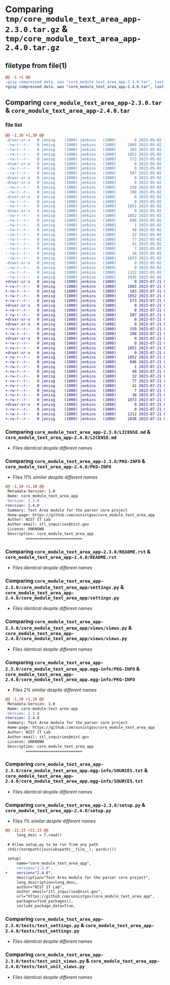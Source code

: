 # Comparing `tmp/core_module_text_area_app-2.3.0.tar.gz` & `tmp/core_module_text_area_app-2.4.0.tar.gz`

## filetype from file(1)

```diff
@@ -1 +1 @@
-gzip compressed data, was "core_module_text_area_app-2.3.0.tar", last modified: Tue May  2 19:46:49 2023, max compression
+gzip compressed data, was "core_module_text_area_app-2.4.0.tar", last modified: Fri Jul 21 02:15:53 2023, max compression
```

## Comparing `core_module_text_area_app-2.3.0.tar` & `core_module_text_area_app-2.4.0.tar`

### file list

```diff
@@ -1,30 +1,30 @@
-drwxr-xr-x   0 jenisg    (1000) jenkins   (1000)        0 2023-05-02 19:46:49.964343 core_module_text_area_app-2.3.0/
--rw-r--r--   0 jenisg    (1000) jenkins   (1000)     1865 2023-05-02 19:46:48.000000 core_module_text_area_app-2.3.0/LICENSE.md
--rw-r--r--   0 jenisg    (1000) jenkins   (1000)      183 2023-05-02 19:46:48.000000 core_module_text_area_app-2.3.0/MANIFEST.in
--rw-r--r--   0 jenisg    (1000) jenkins   (1000)     1052 2023-05-02 19:46:49.960195 core_module_text_area_app-2.3.0/PKG-INFO
--rw-r--r--   0 jenisg    (1000) jenkins   (1000)      573 2023-05-02 19:46:48.000000 core_module_text_area_app-2.3.0/README.rst
-drwxr-xr-x   0 jenisg    (1000) jenkins   (1000)        0 2023-05-02 19:46:49.819577 core_module_text_area_app-2.3.0/core_module_text_area_app/
--rw-r--r--   0 jenisg    (1000) jenkins   (1000)        0 2023-05-02 19:46:48.000000 core_module_text_area_app-2.3.0/core_module_text_area_app/__init__.py
--rw-r--r--   0 jenisg    (1000) jenkins   (1000)      587 2023-05-02 19:46:48.000000 core_module_text_area_app-2.3.0/core_module_text_area_app/settings.py
-drwxr-xr-x   0 jenisg    (1000) jenkins   (1000)        0 2023-05-02 19:46:49.697050 core_module_text_area_app-2.3.0/core_module_text_area_app/templates/
-drwxr-xr-x   0 jenisg    (1000) jenkins   (1000)        0 2023-05-02 19:46:49.894989 core_module_text_area_app-2.3.0/core_module_text_area_app/templates/core_module_text_area_app/
--rw-r--r--   0 jenisg    (1000) jenkins   (1000)      159 2023-05-02 19:46:48.000000 core_module_text_area_app-2.3.0/core_module_text_area_app/templates/core_module_text_area_app/predefined_entities_warning.html
--rw-r--r--   0 jenisg    (1000) jenkins   (1000)      288 2023-05-02 19:46:48.000000 core_module_text_area_app-2.3.0/core_module_text_area_app/urls.py
-drwxr-xr-x   0 jenisg    (1000) jenkins   (1000)        0 2023-05-02 19:46:49.918215 core_module_text_area_app-2.3.0/core_module_text_area_app/views/
--rw-r--r--   0 jenisg    (1000) jenkins   (1000)        0 2023-05-02 19:46:48.000000 core_module_text_area_app-2.3.0/core_module_text_area_app/views/__init__.py
--rw-r--r--   0 jenisg    (1000) jenkins   (1000)     1851 2023-05-02 19:46:48.000000 core_module_text_area_app-2.3.0/core_module_text_area_app/views/views.py
-drwxr-xr-x   0 jenisg    (1000) jenkins   (1000)        0 2023-05-02 19:46:49.880791 core_module_text_area_app-2.3.0/core_module_text_area_app.egg-info/
--rw-r--r--   0 jenisg    (1000) jenkins   (1000)     1052 2023-05-02 19:46:49.000000 core_module_text_area_app-2.3.0/core_module_text_area_app.egg-info/PKG-INFO
--rw-r--r--   0 jenisg    (1000) jenkins   (1000)      696 2023-05-02 19:46:49.000000 core_module_text_area_app-2.3.0/core_module_text_area_app.egg-info/SOURCES.txt
--rw-r--r--   0 jenisg    (1000) jenkins   (1000)        1 2023-05-02 19:46:49.000000 core_module_text_area_app-2.3.0/core_module_text_area_app.egg-info/dependency_links.txt
--rw-r--r--   0 jenisg    (1000) jenkins   (1000)       48 2023-05-02 19:46:49.000000 core_module_text_area_app-2.3.0/core_module_text_area_app.egg-info/requires.txt
--rw-r--r--   0 jenisg    (1000) jenkins   (1000)       32 2023-05-02 19:46:49.000000 core_module_text_area_app-2.3.0/core_module_text_area_app.egg-info/top_level.txt
--rw-r--r--   0 jenisg    (1000) jenkins   (1000)       77 2023-05-02 19:46:48.000000 core_module_text_area_app-2.3.0/pyproject.toml
--rw-r--r--   0 jenisg    (1000) jenkins   (1000)       41 2023-05-02 19:46:48.000000 core_module_text_area_app-2.3.0/requirements.core.txt
--rw-r--r--   0 jenisg    (1000) jenkins   (1000)        7 2023-05-02 19:46:48.000000 core_module_text_area_app-2.3.0/requirements.txt
--rw-r--r--   0 jenisg    (1000) jenkins   (1000)       38 2023-05-02 19:46:49.968556 core_module_text_area_app-2.3.0/setup.cfg
--rw-r--r--   0 jenisg    (1000) jenkins   (1000)     1073 2023-05-02 19:46:48.000000 core_module_text_area_app-2.3.0/setup.py
-drwxr-xr-x   0 jenisg    (1000) jenkins   (1000)        0 2023-05-02 19:46:49.951981 core_module_text_area_app-2.3.0/tests/
--rw-r--r--   0 jenisg    (1000) jenkins   (1000)        0 2023-05-02 19:46:48.000000 core_module_text_area_app-2.3.0/tests/__init__.py
--rw-r--r--   0 jenisg    (1000) jenkins   (1000)     1312 2023-05-02 19:46:48.000000 core_module_text_area_app-2.3.0/tests/test_settings.py
--rw-r--r--   0 jenisg    (1000) jenkins   (1000)     2836 2023-05-02 19:46:48.000000 core_module_text_area_app-2.3.0/tests/test_unit_views.py
+drwxr-xr-x   0 jenisg    (1000) jenkins   (1000)        0 2023-07-21 02:15:53.280059 core_module_text_area_app-2.4.0/
+-rw-r--r--   0 jenisg    (1000) jenkins   (1000)     1865 2023-07-21 02:15:51.000000 core_module_text_area_app-2.4.0/LICENSE.md
+-rw-r--r--   0 jenisg    (1000) jenkins   (1000)      183 2023-07-21 02:15:51.000000 core_module_text_area_app-2.4.0/MANIFEST.in
+-rw-r--r--   0 jenisg    (1000) jenkins   (1000)     1052 2023-07-21 02:15:53.275450 core_module_text_area_app-2.4.0/PKG-INFO
+-rw-r--r--   0 jenisg    (1000) jenkins   (1000)      573 2023-07-21 02:15:51.000000 core_module_text_area_app-2.4.0/README.rst
+drwxr-xr-x   0 jenisg    (1000) jenkins   (1000)        0 2023-07-21 02:15:53.125444 core_module_text_area_app-2.4.0/core_module_text_area_app/
+-rw-r--r--   0 jenisg    (1000) jenkins   (1000)        0 2023-07-21 02:15:51.000000 core_module_text_area_app-2.4.0/core_module_text_area_app/__init__.py
+-rw-r--r--   0 jenisg    (1000) jenkins   (1000)      587 2023-07-21 02:15:51.000000 core_module_text_area_app-2.4.0/core_module_text_area_app/settings.py
+drwxr-xr-x   0 jenisg    (1000) jenkins   (1000)        0 2023-07-21 02:15:52.987345 core_module_text_area_app-2.4.0/core_module_text_area_app/templates/
+drwxr-xr-x   0 jenisg    (1000) jenkins   (1000)        0 2023-07-21 02:15:53.196767 core_module_text_area_app-2.4.0/core_module_text_area_app/templates/core_module_text_area_app/
+-rw-r--r--   0 jenisg    (1000) jenkins   (1000)      159 2023-07-21 02:15:51.000000 core_module_text_area_app-2.4.0/core_module_text_area_app/templates/core_module_text_area_app/predefined_entities_warning.html
+-rw-r--r--   0 jenisg    (1000) jenkins   (1000)      288 2023-07-21 02:15:51.000000 core_module_text_area_app-2.4.0/core_module_text_area_app/urls.py
+drwxr-xr-x   0 jenisg    (1000) jenkins   (1000)        0 2023-07-21 02:15:53.219861 core_module_text_area_app-2.4.0/core_module_text_area_app/views/
+-rw-r--r--   0 jenisg    (1000) jenkins   (1000)        0 2023-07-21 02:15:51.000000 core_module_text_area_app-2.4.0/core_module_text_area_app/views/__init__.py
+-rw-r--r--   0 jenisg    (1000) jenkins   (1000)     1851 2023-07-21 02:15:51.000000 core_module_text_area_app-2.4.0/core_module_text_area_app/views/views.py
+drwxr-xr-x   0 jenisg    (1000) jenkins   (1000)        0 2023-07-21 02:15:53.183774 core_module_text_area_app-2.4.0/core_module_text_area_app.egg-info/
+-rw-r--r--   0 jenisg    (1000) jenkins   (1000)     1052 2023-07-21 02:15:52.000000 core_module_text_area_app-2.4.0/core_module_text_area_app.egg-info/PKG-INFO
+-rw-r--r--   0 jenisg    (1000) jenkins   (1000)      696 2023-07-21 02:15:52.000000 core_module_text_area_app-2.4.0/core_module_text_area_app.egg-info/SOURCES.txt
+-rw-r--r--   0 jenisg    (1000) jenkins   (1000)        1 2023-07-21 02:15:52.000000 core_module_text_area_app-2.4.0/core_module_text_area_app.egg-info/dependency_links.txt
+-rw-r--r--   0 jenisg    (1000) jenkins   (1000)       48 2023-07-21 02:15:52.000000 core_module_text_area_app-2.4.0/core_module_text_area_app.egg-info/requires.txt
+-rw-r--r--   0 jenisg    (1000) jenkins   (1000)       32 2023-07-21 02:15:52.000000 core_module_text_area_app-2.4.0/core_module_text_area_app.egg-info/top_level.txt
+-rw-r--r--   0 jenisg    (1000) jenkins   (1000)       77 2023-07-21 02:15:51.000000 core_module_text_area_app-2.4.0/pyproject.toml
+-rw-r--r--   0 jenisg    (1000) jenkins   (1000)       41 2023-07-21 02:15:51.000000 core_module_text_area_app-2.4.0/requirements.core.txt
+-rw-r--r--   0 jenisg    (1000) jenkins   (1000)        7 2023-07-21 02:15:51.000000 core_module_text_area_app-2.4.0/requirements.txt
+-rw-r--r--   0 jenisg    (1000) jenkins   (1000)       38 2023-07-21 02:15:53.287388 core_module_text_area_app-2.4.0/setup.cfg
+-rw-r--r--   0 jenisg    (1000) jenkins   (1000)     1073 2023-07-21 02:15:51.000000 core_module_text_area_app-2.4.0/setup.py
+drwxr-xr-x   0 jenisg    (1000) jenkins   (1000)        0 2023-07-21 02:15:53.254166 core_module_text_area_app-2.4.0/tests/
+-rw-r--r--   0 jenisg    (1000) jenkins   (1000)        0 2023-07-21 02:15:51.000000 core_module_text_area_app-2.4.0/tests/__init__.py
+-rw-r--r--   0 jenisg    (1000) jenkins   (1000)     1312 2023-07-21 02:15:51.000000 core_module_text_area_app-2.4.0/tests/test_settings.py
+-rw-r--r--   0 jenisg    (1000) jenkins   (1000)     2836 2023-07-21 02:15:51.000000 core_module_text_area_app-2.4.0/tests/test_unit_views.py
```

### Comparing `core_module_text_area_app-2.3.0/LICENSE.md` & `core_module_text_area_app-2.4.0/LICENSE.md`

 * *Files identical despite different names*

### Comparing `core_module_text_area_app-2.3.0/PKG-INFO` & `core_module_text_area_app-2.4.0/PKG-INFO`

 * *Files 11% similar despite different names*

```diff
@@ -1,10 +1,10 @@
 Metadata-Version: 1.0
 Name: core_module_text_area_app
-Version: 2.3.0
+Version: 2.4.0
 Summary: Text Area module for the parser core project
 Home-page: https://github.com/usnistgov/core_module_text_area_app
 Author: NIST IT Lab
 Author-email: itl_inquiries@nist.gov
 License: UNKNOWN
 Description: core_module_text_area_app
         =========================
```

### Comparing `core_module_text_area_app-2.3.0/README.rst` & `core_module_text_area_app-2.4.0/README.rst`

 * *Files identical despite different names*

### Comparing `core_module_text_area_app-2.3.0/core_module_text_area_app/settings.py` & `core_module_text_area_app-2.4.0/core_module_text_area_app/settings.py`

 * *Files identical despite different names*

### Comparing `core_module_text_area_app-2.3.0/core_module_text_area_app/views/views.py` & `core_module_text_area_app-2.4.0/core_module_text_area_app/views/views.py`

 * *Files identical despite different names*

### Comparing `core_module_text_area_app-2.3.0/core_module_text_area_app.egg-info/PKG-INFO` & `core_module_text_area_app-2.4.0/core_module_text_area_app.egg-info/PKG-INFO`

 * *Files 2% similar despite different names*

```diff
@@ -1,10 +1,10 @@
 Metadata-Version: 1.0
 Name: core-module-text-area-app
-Version: 2.3.0
+Version: 2.4.0
 Summary: Text Area module for the parser core project
 Home-page: https://github.com/usnistgov/core_module_text_area_app
 Author: NIST IT Lab
 Author-email: itl_inquiries@nist.gov
 License: UNKNOWN
 Description: core_module_text_area_app
         =========================
```

### Comparing `core_module_text_area_app-2.3.0/core_module_text_area_app.egg-info/SOURCES.txt` & `core_module_text_area_app-2.4.0/core_module_text_area_app.egg-info/SOURCES.txt`

 * *Files identical despite different names*

### Comparing `core_module_text_area_app-2.3.0/setup.py` & `core_module_text_area_app-2.4.0/setup.py`

 * *Files 1% similar despite different names*

```diff
@@ -22,15 +22,15 @@
     long_desc = f.read()
 
 # Allow setup.py to be run from any path
 chdir(normpath(join(abspath(__file__), pardir)))
 
 setup(
     name="core_module_text_area_app",
-    version="2.3.0",
+    version="2.4.0",
     description="Text Area module for the parser core project",
     long_description=long_desc,
     author="NIST IT Lab",
     author_email="itl_inquiries@nist.gov",
     url="https://github.com/usnistgov/core_module_text_area_app",
     packages=find_packages(),
     include_package_data=True,
```

### Comparing `core_module_text_area_app-2.3.0/tests/test_settings.py` & `core_module_text_area_app-2.4.0/tests/test_settings.py`

 * *Files identical despite different names*

### Comparing `core_module_text_area_app-2.3.0/tests/test_unit_views.py` & `core_module_text_area_app-2.4.0/tests/test_unit_views.py`

 * *Files identical despite different names*

